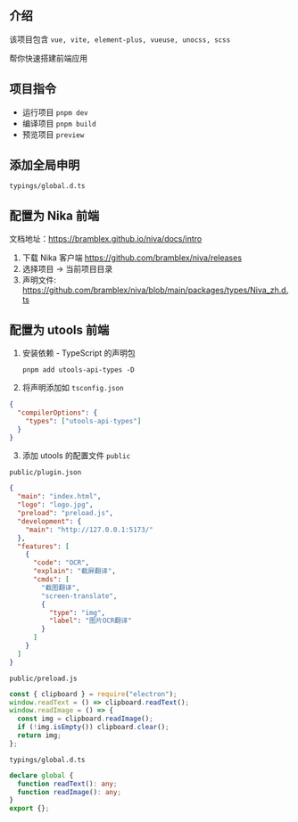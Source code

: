 ## 介绍

该项目包含 `vue, vite, element-plus, vueuse, unocss, scss`

帮你快速搭建前端应用

## 项目指令

- 运行项目 `pnpm dev`
- 编译项目 `pnpm build`
- 预览项目 `preview`

## 添加全局申明

`typings/global.d.ts`

## 配置为 Nika 前端

文档地址：https://bramblex.github.io/niva/docs/intro

1. 下载 Nika 客户端 https://github.com/bramblex/niva/releases
2. 选择项目 -> 当前项目目录
3. 声明文件: https://github.com/bramblex/niva/blob/main/packages/types/Niva_zh.d.ts

## 配置为 utools 前端

1. 安装依赖 - TypeScript 的声明包

   `pnpm add utools-api-types -D`

2. 将声明添加如 `tsconfig.json`

```json
{
  "compilerOptions": {
    "types": ["utools-api-types"]
  }
}
```

3. 添加 utools 的配置文件 `public`

`public/plugin.json`

```json
{
  "main": "index.html",
  "logo": "logo.jpg",
  "preload": "preload.js",
  "development": {
    "main": "http://127.0.0.1:5173/"
  },
  "features": [
    {
      "code": "OCR",
      "explain": "截屏翻译",
      "cmds": [
        "截图翻译",
        "screen-translate",
        {
          "type": "img",
          "label": "图片OCR翻译"
        }
      ]
    }
  ]
}
```

`public/preload.js`

```javascript
const { clipboard } = require("electron");
window.readText = () => clipboard.readText();
window.readImage = () => {
  const img = clipboard.readImage();
  if (!img.isEmpty()) clipboard.clear();
  return img;
};
```

`typings/global.d.ts`

```typescript
declare global {
  function readText(): any;
  function readImage(): any;
}
export {};
```

